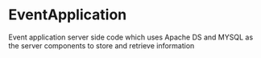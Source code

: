 # EventApplication
Event application server side code which uses Apache DS and MYSQL as the server components to store and retrieve information

